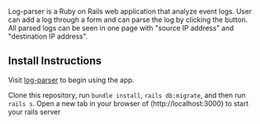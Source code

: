 Log-parser is a Ruby on Rails web application that analyze event logs.
User can add a log through a form and can parse the log by clicking the button.
All parsed logs can be seen in one page with "source IP address" and "destination IP address".


## Install Instructions

Visit [log-parser](https://github.com/cwonjin11/log-parser) to begin using the app.

Clone this repository, run `bundle install`, `rails db:migrate`, and then run `rails s`. Open a new tab in your browser of (http://localhost:3000) to start your rails server



